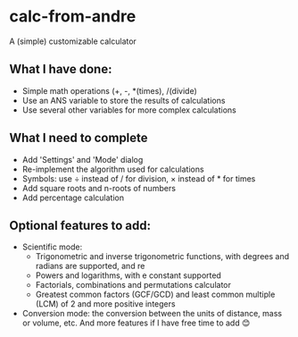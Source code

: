 # calc-from-andre
A (simple) customizable calculator

## What I have done:
- Simple math operations (+, -, *(times), /(divide)
- Use an ANS variable to store the results of calculations
- Use several other variables for more complex calculations

## What I need to complete
- Add 'Settings' and 'Mode' dialog
- Re-implement the algorithm used for calculations
- Symbols: use ÷ instead of / for division, × instead of * for times
- Add square roots and n-roots of numbers
- Add percentage calculation

## Optional features to add:
- Scientific mode:
  - Trigonometric and inverse trigonometric functions, with degrees and radians are supported, and re
  - Powers and logarithms, with e constant supported
  - Factorials, combinations and permutations calculator
  - Greatest common factors (GCF/GCD) and least common multiple (LCM) of 2 and more positive integers
- Conversion mode: the conversion between the units of distance, mass or volume, etc.
And more features if I have free time to add 😊
